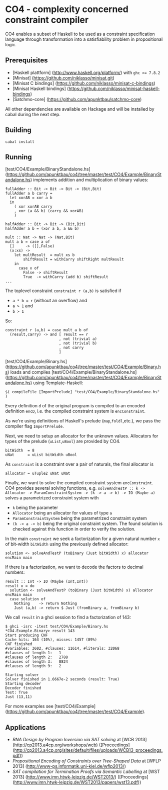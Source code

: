 # CO4 - complexity concerned constraint compiler

CO4 enables a subset of Haskell to be used as a constraint specification language
through transformation into a satisfiability problem in propositional logic.

## Prerequisites

- [Haskell plattform] (http://www.haskell.org/platform/) with `ghc >= 7.8.2`
- [Minisat] (https://github.com/niklasso/minisat.git)
- [Minisat C bindings] (https://github.com/niklasso/minisat-c-bindings)
- [Minisat Haskell bindings] (https://github.com/niklasso/minisat-haskell-bindings)
- [Satchmo-core] (https://github.com/apunktbau/satchmo-core)

All other dependencies are available on Hackage and will be installed by 
cabal during the next step.

## Building

    cabal install

## Running

[test/CO4/Example/BinaryStandalone.hs] (https://github.com/apunktbau/co4/tree/master/test/CO4/Example/BinaryStandalone.hs)
implements addition and multiplication of binary values:

    fullAdder :: Bit -> Bit -> Bit -> (Bit,Bit)
    fullAdder a b carry =
      let xorAB = xor a b
      in
        ( xor xorAB carry
        , xor (a && b) (carry && xorAB)
        )

    halfAdder :: Bit -> Bit -> (Bit,Bit)
    halfAdder a b = (xor a b, a && b)

    mult :: Nat -> Nat -> (Nat,Bit)
    mult a b = case a of
      []     -> ([],False)
      (x:xs) -> 
        let multResult  = mult xs b
            shiftResult = withCarry shiftRight multResult
        in
          case x of
            False -> shiftResult
            True  -> withCarry (add b) shiftResult
    ...

The toplevel constraint `constraint r (a,b)` is satisfied if 

 - `a * b = r` (without an overflow) and
 - `a > 1` and
 - `b > 1`

So:

    constraint r (a,b) = case mult a b of
      (result,carry) -> and [ result == r
                            , not (trivial a)
                            , not (trivial b)
                            , not carry
                            ]

[test/CO4/Example/Binary.hs] (https://github.com/apunktbau/co4/tree/master/test/CO4/Example/Binary.hs)
loads and compiles 
[test/CO4/Example/BinaryStandalone.hs] (https://github.com/apunktbau/co4/tree/master/test/CO4/Example/BinaryStandalone.hs)
using Template-Haskell:

    $( compileFile [ImportPrelude] "test/CO4/Example/BinaryStandalone.hs" )

Every definition `d` of the original program is compiled to an encoded
definition `encD`, i.e. the compiled constraint system is `encConstraint`.

As we're using definitions of Haskell's prelude (`map`,`foldl`,etc.), 
we pass the compiler flag `ImportPrelude`.

Next, we need to setup an allocator for the unknown values.
Allocators for types of the prelude (`uList`,`uBool`) are provided by CO4.

    bitWidth  = 8
    uNat      = uList bitWidth uBool

As `constraint` is a constraint over a pair of naturals, the final allocator is

    allocator = uTuple2 uNat uNat

Finally, we want to solve the compiled constraint system `encConstraint`.
CO4 provides several solving functions, e.g.
`solveAndTestP :: k -> Allocator -> ParamConstraintSystem -> (k -> a -> b) -> IO (Maybe a)`
solves a parametrized constraint system with 

 - `k` being the parameter
 - `Allocator` being an allocator for values of type `a`
 - `ParamConstraintSystem` being the parametrized constraint system
 - `(k -> a -> b)` being the original constraint system. The found solution is
 checked against this function in order to verify the solution.

In the main `constraint` we seek a factorization for a given natural number `x` of
bit-width `bitWidth` using the previously defined allocator:

    solution <- solveAndTestP (toBinary (Just bitWidth) x) allocator encMain main 

If there is a factorization, we want to decode the factors to decimal numbers:

    result :: Int -> IO (Maybe (Int,Int))
    result x = do
      solution <- solveAndTestP (toBinary (Just bitWidth) x) allocator encMain main 
      case solution of
        Nothing    -> return Nothing
        Just (a,b) -> return $ Just (fromBinary a, fromBinary b)
  
We call `result` in a ghci session to find a factorization of 143:

    $ ghci -isrc -itest test/CO4/Example/Binary.hs
    *CO4.Example.Binary> result 143
    Start producing CNF
    Cache hits: 164 (10%), misses: 1457 (89%)
    CNF finished
    #variables: 3602, #clauses: 11614, #literals: 32068
    #clauses of length 1:	1
    #clauses of length 2:	2788
    #clauses of length 3:	8824
    #clauses of length 9:	2

    Starting solver
    Solver finished in 1.6667e-2 seconds (result: True)
    Starting decoder
    Decoder finished
    Test: True
    Just (13,11)

For more examples see [test/CO4/Example] (https://github.com/apunktbau/co4/tree/master/test/CO4/Example).

## Applications

- *RNA Design by Program Inversion via SAT solving* at [WCB 2013] (http://cp2013.a4cp.org/workshops/wcb) ([Proceedings] (http://cp2013.a4cp.org/sites/default/files/uploads/WCB13_proceedings.pdf))
- *Propositional Encoding of Constraints over Tree-Shaped Data* at [WFLP 2013] (http://www-ps.informatik.uni-kiel.de/wflp2013/) 
- *SAT compilation for Termination Proofs via Semantic Labelling* at [WST 2013] (http://www.imn.htwk-leipzig.de/WST2013/) ([Proceedings] (http://www.imn.htwk-leipzig.de/WST2013/papers/wst13.pdf))

